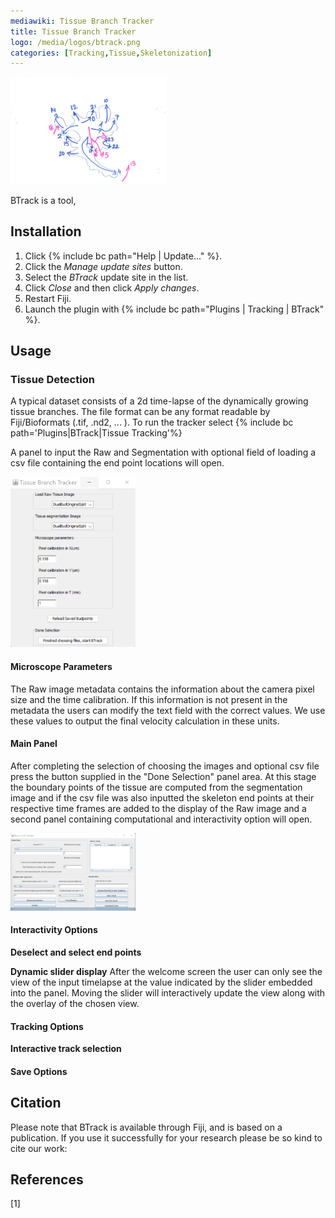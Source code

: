 ```yaml
---
mediawiki: Tissue Branch Tracker
title: Tissue Branch Tracker
logo: /media/logos/btrack.png
categories: [Tracking,Tissue,Skeletonization]
---
```




<img src="/media/icons/btrack.png" width="250"/> 

BTrack is a tool, 
## Installation

1.  Click {% include bc path="Help | Update..." %}.
2.  Click the *Manage update sites* button.
3.  Select the *BTrack* update site in the list.
4.  Click *Close* and then click *Apply changes*.
5.  Restart Fiji.
6.  Launch the plugin with {% include bc path="Plugins | Tracking | BTrack" %}.

## Usage

### Tissue Detection

A typical dataset consists of a 2d time-lapse of the dynamically growing tissue branches. The file format can be any format readable by Fiji/Bioformats (.tif, .nd2, ... ). To run the tracker select {% include bc path='Plugins|BTrack|Tissue Tracking'%}

A panel to input the Raw and Segmentation with optional field of loading a csv file containing the end point locations will open.

<img src="/media/plugins/btrack/welcome.png" width="200"/>


#### Microscope Parameters
The Raw image metadata contains the information about the camera pixel size and the time calibration. If this information is not present in the metadata the users can modify the text field with the correct values. We use these values to output the final velocity calculation in these units.

#### Main Panel
After completing the selection of choosing the images and optional csv file press the button supplied in the "Done Selection" panel area. At this stage the boundary points of the tissue are computed from the segmentation image and if the csv file was also inputted the skeleton end points at their respective time frames are added to the display of the Raw image and a second panel containing computational and interactivity option will open.

<img src="/media/plugins/btrack/main.png" width="200"/>

#### Interactivity Options


**Deselect and select end points**


**Dynamic slider display**
After the welcome screen the user can only see the view of the input timelapse at the value indicated by the slider embedded into the panel. Moving the slider will interactively update the view along with the overlay of the chosen view.


#### Tracking Options

**Interactive track selection**

#### Save Options


## Citation

Please note that BTrack is available through Fiji, and is based on a publication. If you use it successfully for your research please be so kind to cite our work:

## References

[1] 
